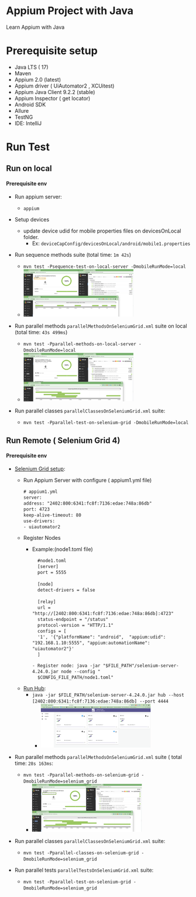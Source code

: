 # Appium Project with Java

Learn Appium with Java

# Prerequisite setup

- Java LTS ( 17)
- Maven
- Appium 2.0 (latest)
- Appium driver ( UiAutomator2 , XCUitest)
- Appium Java Client 9.2.2 (stable)
- Appium Inspector ( get locator)
- Android SDK
- Allure
- TestNG
- IDE: IntelliJ

# Run Test

## Run on local

#### Prerequisite env

- Run appium server:
    - `appium`
- Setup devices
    - update device udid for mobile properties files on devicesOnLocal folder.
        - Ex: `deviceCapConfig/devicesOnLocal/android/mobile1.properties`

- Run sequence methods suite (total time: `1m 42s`)
    - `mvn test -Psequence-test-on-local-server -DmobileRunMode=local`
    - <img src="resources/images/sequenceMethodsOnLocal.png" width="300" />
- Run parallel methods `parallelMethodsOnSeleniumGrid.xml` suite on local (total time: `43s 499ms`)
    - `mvn test -Pparallel-methods-on-local-server -DmobileRunMode=local`
    - <img src="resources/images/parallelMethodsOnLocal.png" width="300" /> 

- Run parallel classes  `parallelClassesOnSeleniumGrid.xml` suite:
    - `mvn test -Pparallel-test-on-selenium-grid -DmobileRunMode=local`

## Run Remote ( Selenium Grid 4)

#### Prerequisite env

- [Selenium Grid setup](https://appium.io/docs/en/2.0/guides/grid/):
    - Run Appium Server with configure ( appium1.yml file)
        ```
      # appium1.yml
      server:
      address: "2402:800:6341:fc8f:7136:edae:748a:86db"
      port: 4723
      keep-alive-timeout: 80
      use-drivers:
        - uiautomator2
        ```
    - Register Nodes
        - Example:(node1.toml file)
            ```
              #node1.toml
              [server]
              port = 5555
              
              [node]
              detect-drivers = false
              
              [relay]
              url = "http://[2402:800:6341:fc8f:7136:edae:748a:86db]:4723"
              status-endpoint = "/status"
              protocol-version = "HTTP/1.1"
              configs = [
              '1', '{"platformName": "android",  "appium:udid": "192.168.1.10:5555", "appium:automationName": "uiautomator2"}'
              ]
             ```           

              - Register node: java -jar "$FILE_PATH"/selenium-server-4.24.0.jar node --config "
                $CONFIG_FILE_PATH/node1.toml"
    - [Run Hub](https://appium.io/docs/en/2.0/guides/grid/):
        - `java -jar $FILE_PATH/selenium-server-4.24.0.jar hub --host [2402:800:6341:fc8f:7136:edae:748a:86db] --port 4444`
            - <img src="resources/images/seleniumGrid.png" width="300" /> 

- Run parallel methods `parallelMethodsOnSeleniumGrid.xml` suite ( total time: `28s 163ms`:
    - `mvn test -Pparallel-methods-on-selenium-grid -DmobileRunMode=selenium_grid`
        - <img src="resources/images/parallelMethodsOnSeleniumGrid.png" width="300" />

- Run parallel classes `parallelClassesOnSeleniumGrid.xml` suite:
    - `mvn test -Pparallel-classes-on-selenium-grid -DmobileRunMode=selenium_grid`
- Run parallel tests `parallelTestsOnSeleniumGrid.xml` suite:
    - `mvn test -Pparallel-test-on-selenium-grid -DmobileRunMode=selenium_grid`

